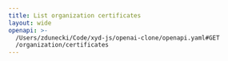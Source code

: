 ```yaml
---
title: List organization certificates
layout: wide
openapi: >-
  /Users/zdunecki/Code/xyd-js/openai-clone/openapi.yaml#GET
  /organization/certificates
---
```


